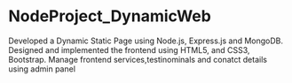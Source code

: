 # NodeProject_DynamicWeb
Developed a Dynamic Static Page using Node.js, Express.js and MongoDB.
Designed and implemented the frontend using HTML5, and CSS3,
Bootstrap.
Manage frontend services,testinominals and conatct details using admin
panel
